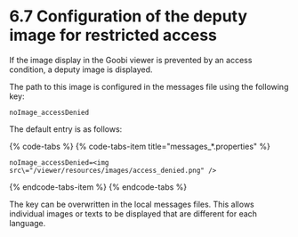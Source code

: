 # 6.7 Configuration of the deputy image for restricted access

If the image display in the Goobi viewer is prevented by an access condition, a deputy image is displayed. 

The path to this image is configured in the messages file using the following key: 

```text
noImage_accessDenied
```

The default entry is as follows: 

{% code-tabs %}
{% code-tabs-item title="messages\_\*.properties" %}
```text
noImage_accessDenied=<img src\="/viewer/resources/images/access_denied.png" />
```
{% endcode-tabs-item %}
{% endcode-tabs %}

The key can be overwritten in the local messages files. This allows individual images or texts to be displayed that are different for each language.

